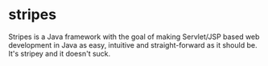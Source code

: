 stripes
=======

Stripes is a Java framework with the goal of making Servlet/JSP based web development in Java as easy, intuitive and straight-forward as it should be. It's stripey and it doesn't suck.
